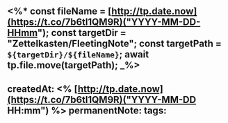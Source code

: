 <%* 
const fileName = [http://tp.date.now](https://t.co/7b6tl1QM9R)("YYYY-MM-DD-HHmm"); 
const targetDir = "Zettelkasten/FleetingNote"; const targetPath = `${targetDir}/${fileName}`; await tp.file.move(targetPath); 
_%> 
--- 
createdAt: <% [http://tp.date.now](https://t.co/7b6tl1QM9R)("YYYY-MM-DD HH:mm") 
%> 
permanentNote: 
tags: 
---